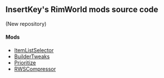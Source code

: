 ## InsertKey's RimWorld mods source code
(New repository)

#### Mods
 - [ItemListSelector](https://steamcommunity.com/sharedfiles/filedetails/?id=1522414793)
 - [BuilderTweaks](https://steamcommunity.com/sharedfiles/filedetails/?id=1600554794)
 - [Prioritize](https://steamcommunity.com/sharedfiles/filedetails/?id=1579272031)
 - [RWSCompressor](https://steamcommunity.com/sharedfiles/filedetails/?id=1645654704)
